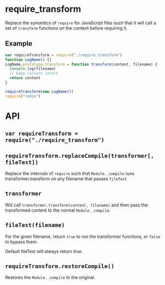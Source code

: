 require_transform
=====

Replace the symantics of `require` for JavaScript files such that it will call a set of `transform` functions on the content before requiring it.

Example
---

```javascript
var requireTransform = require("./require_transform")
function LogName() {}
LogName.prototype.transform = function transform(content, filename) {
  console.log(filename)
  // keep content intact
  return content
}

requireTransform(new LogName())
require("redis")

```

API
===

`var requireTransform = require("./require_transform")`
---

`requireTransform.replaceCompile(transformer[, fileTest])`
---

Replace the internals of `require` such that `Module._compile` runs transformer.transform on any filename that passes `fileTest`

`transformer`
---

Will call `transformer.transform(content, filename)` and then pass the transformed content to the normal `Module._compile`.


`fileTest(filename)`
---

For the given filename, return `true` to run the transformer functions, or `false` to bypass them.

Default fileTest will always return true.

`requireTransform.restoreCompile()`
---

Restores the `Module._compile` to the original.
